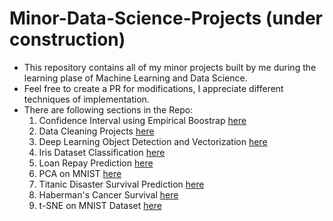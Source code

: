 # Minor-Data-Science-Projects (under construction)
* This repository contains all of my minor projects built by me during the learning plase of Machine Learning and Data Science. 
* Feel free to create a PR for modifications, I appreciate different techniques of implementation.
* There are following sections in the Repo:
  1) Confidence Interval using Empirical Boostrap [here](https://github.com/paras009/Minor-Data-Science-Projects/tree/master/Confidence%20Interval%20using%20Empirical%20Bootstrap)
  2) Data Cleaning Projects [here](https://github.com/paras009/Minor-Data-Science-Projects/tree/master/Data%20cleaning%20project)
  3) Deep Learning Object Detection and Vectorization [here](https://github.com/paras009/Minor-Data-Science-Projects/tree/master/Deep%20Learning)
  4) Iris Dataset Classification [here](https://github.com/paras009/Minor-Data-Science-Projects/tree/master/Iris%20Dataset%20Classification)
  5) Loan Repay Prediction [here](https://github.com/paras009/Minor-Data-Science-Projects/tree/master/Loan%20Repay%20prediction)
  6) PCA on MNIST [here](https://github.com/paras009/Minor-Data-Science-Projects/tree/master/PCA%20on%20MNIST%20Dataset)
  7) Titanic Disaster Survival Prediction [here](https://github.com/paras009/Minor-Data-Science-Projects/tree/master/Titanic%20Disaster%20Survival%20Prediction)
  8) Haberman's Cancer Survival [here](https://github.com/paras009/Minor-Data-Science-Projects/tree/master/habermans%20cancer%20survival)
  9) t-SNE on MNIST Dataset [here](https://github.com/paras009/Minor-Data-Science-Projects/tree/master/t-SNE%20on%20MNIST%20Dataset)
